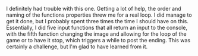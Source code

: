 I definitely had trouble with this one. Getting a lot of help, the order and naming of the functions properties threw me for a real loop. I did manage to get it done, but I probably spent three times the time I should have on this. Essentially, I did five input functions that all return an input to the console, with the fifth function changing the image and allowing for the loop of the game or to have it stop, which triggers a while to post the ending. This was certainly a challenge, but I'm glad to have learned from it.
